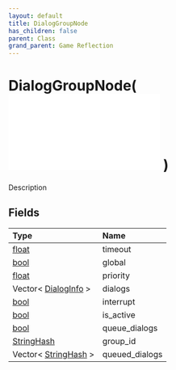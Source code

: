 ```yaml
---
layout: default
title: DialogGroupNode
has_children: false
parent: Class
grand_parent: Game Reflection
---
```

# DialogGroupNode( ![ BehaviourNode ](/game-reflection/classes/behaviour_node.md) )
Description 

## Fields
| Type | Name |
|:-------------|:--------------|
| [float](/game-reflection/components/float.md) | timeout |
| [bool](/game-reflection/components/bool.md) | global |
| [float](/game-reflection/components/float.md) | priority |
| Vector< [DialogInfo](/game-reflection/classes/dialog_info.md) > | dialogs |
| [bool](/game-reflection/components/bool.md) | interrupt |
| [bool](/game-reflection/components/bool.md) | is_active |
| [bool](/game-reflection/components/bool.md) | queue_dialogs |
| [StringHash](/game-reflection/classes/string_hash.md) | group_id |
| Vector< [StringHash](/game-reflection/classes/string_hash.md) > | queued_dialogs |
